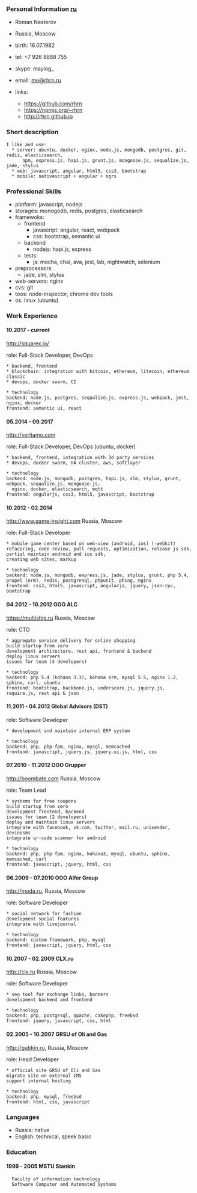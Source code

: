 ### Personal Information [ru](/resume-ru)

  * Roman Nesterov
  * Russia, Moscow
  * birth: 16.07.1982
  * tel: +7 926 8888 755
  * skype: maylog_
  * email: me@rhrn.ru

  * links:
    * https://github.com/rhrn
    * https://npmjs.org/~rhrn
    * http://rhrn.github.io

### Short description

```
I like and use:
  * server: ubuntu, docker, nginx, node.js, mongodb, postgres, git, redis, elasticsearch,
      npm, express.js, hapi.js, grunt.js, mongoose.js, sequalize.js, jade, stylus
  * web: javascript, angular, html5, css3, bootstrap
  * mobile: nativescript + angular + ngrx
```

### Professional Skills

  * platform: javascript, nodejs
  * storages: monogodb, redis, postgres, elasticsearch
  * framewoks:
    * frontend
      * javascript: angular, react, webpack
      * css: bootstrap, semantic ui
    * backend
      * nodejs: hapi.js, express
    * tests:
      * js: mocha, chai, ava, jest, lab, nightwatch, selenium
  * preprocessors:
    * jade, slm, stylus
  * web-servers: nginx
  * cvs: git
  * toos: node-inspector, chrome dev tools
  * os: linux (ubuntu)

### Work Experience

#### 10.2017 - current

  http://squarex.io/

  role: Full-Stack Developer, DevOps

  ```
  * backend, frontend
  * blockchain: integration with bitcoin, ethereum, litecoin, ethereum classic
  * devops, docker swarm, CI
  ```

  ```
  * technology
  backend: node.js, postgres, sequalize.js, express.js, webpack, jest, nginx, docker
  frontend: semantic ui, react
  ```

#### 05.2014 - 09.2017

  http://veritamo.com

  role: Full-Stack Developer, DevOps (ubuntu, docker)

  ```
  * backend, frontend, integration with 3d party services
  * devops, docker swarm, HA cluster, aws, softlayer
  ```

  ```
  * technology
  backend: node.js, mongodb, postgres, hapi.js, slm, stylus, grunt, webpack, sequalize.js, mongoose.js,
    nginx, docker, elasticsearch, mqtt
  frontend: angularjs, css3, html5, javascript, bootstrap
  ```

#### 10.2012 - 02.2014

  http://www.game-insight.com Russia, Moscow

  role: Full-Stack Developer

  ```
  * mobile game center based on web-view (android, ios) (-webkit)
  refacoring, code review, pull requests, optimization, release js sdk, partial maintain android and ios sdk,
  creating web sites, markup
  ```

  ```
  * technology
  backend: node.js, mongodb, express.js, jade, stylus, grunt, php 5.4, propel (orm), redis, postgresql, phpunit, phing, nginx
  frontend: css3, html5, javascript, angularjs, jquery, json-rpc, bootstrap
  ```

#### 04.2012 - 10.2012 OOO ALC

  https://multiship.ru Russia, Moscow

  role: CTO

  ```
  * aggregate service delivery for online shopping
  build startup from zero
  development architecture, rest api, frontend & backend
  deploy linux servers
  issues for team (4 developers)
  ```

  ```
  * technology
  backend: php 5.4 (kohana 3.3), kohana orm, mysql 5.5, nginx 1.2, sphinx, curl, ubuntu
  frontend: bootstrap, backbone.js, underscore.js, jquery.js, require.js, rest api & json
  ```

#### 11.2011 - 04.2012 Global Advisors (DST)

  role: Software Developer

  ```
  * development and maintain internal ERP system
  ```

  ```
  * technology
  backend: php, php-fpm, nginx, mysql, memcached
  frontend: javascript, jquery.js, jquery.ui.js, html, css
  ```

#### 07.2010 - 11.2012 OOO Grupper

  http://boombate.com Russia, Moscow

  role: Team Lead

  ```
  * systems for free coupons
  build startup from zero
  development frontend, backend
  issues for team (2 developers)
  deploy and maintain linux servers
  integrate with facebook, vk.com, twitter, mail.ru, unisender, devinosms
  integrate qr-code scanner for android
  ```

  ```
  * technology
  backend: php, php-fpm, nginx, kohana3, mysql, ubuntu, sphinx, memcached, curl
  frontend: javascript, jquery, html, css
  ```

#### 06.2009 - 07.2010 OOO Alfer Group

  http://moda.ru, Russia, Moscow

  role: Software Developer

  ```
  * social network for fashion
  development social features
  integrate with livejournal
  ```

  ```
  * technology
  backend: custom framework, php, mysql
  frontend: javascript, jquery, html, css
  ```

#### 10.2007 - 02.2009 CLX.ru

  http://clx.ru Russia, Moscow

  role: Software Developer

  ```
  * seo tool for exchange links, banners
  development backend and frontend
  ```

  ```
  * technology
  backend: php, postgesql, apache, cakephp, freebsd
  frontend: jquery, javascript, css, html
  ```

#### 02.2005 - 10.2007 GRSU of Oli and Gas

  http://gubkin.ru, Russia, Moscow

  role: Head Developer

  ```
  * official site GRSU of Oli and Gas
  migrate site on external CMS
  support internal hosting
  ```

  ```
  * technology
  backend: php, mysql, freebsd
  frontend: html, css, javascript
  ```

### Languages
  * Russia: native
  * English: technical, speek basic

### Education

#### 1999 - 2005 MSTU Stankin

  ```
    Faculty of information technology
    Software Computer and Automated Systems
  ```
